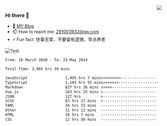 <img align='right' src='https://github-readme-stats.vercel.app/api?username=niaogege&show_icons=true&theme=radical'/>

### Hi there 👋

- 🌱 [MY Blog](https://bythewayer.com/)
- 📫 How to reach me: 291003932@qq.com
- ⚡ Fun fact:  世事无常，不要留有遗憾，早点养老

![Test](https://github-readme-stats.vercel.app/api/top-langs/?username=niaogege&layout=compact)

<!--START_SECTION:waka-->

```txt
From: 10 March 2020 - To: 23 May 2024

Total Time: 3,965 hrs 39 mins

JavaScript                 1,495 hrs 7 mins>>>>>>>>>----------------   37.70 %
TypeScript                 1,105 hrs 55 mins>>>>>>>------------------   27.89 %
Markdown                   837 hrs 36 mins >>>>>--------------------   21.12 %
Vue.js                     163 hrs 25 mins >------------------------   04.12 %
JSON                       127 hrs         >------------------------   03.20 %
SCSS                       83 hrs 17 mins  >------------------------   02.10 %
YAML                       34 hrs 53 mins  -------------------------   00.88 %
Other                      31 hrs 13 mins  -------------------------   00.79 %
HTML                       28 hrs 7 mins   -------------------------   00.71 %
CSS                        12 hrs 56 mins  -------------------------   00.33 %
```

<!--END_SECTION:waka-->
